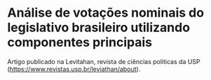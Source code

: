 # Análise de votações nominais do legislativo brasileiro utilizando componentes principais

Artigo publicado na Levitahan, revista de ciências políticas da USP (https://www.revistas.usp.br/leviathan/about).

